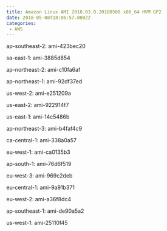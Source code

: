 ```yaml
---
title: Amazon Linux AMI 2018.03.0.20180508 x86_64 HVM GP2
date: 2018-05-08T18:06:57.000ZZ
categories:
 - AWS
---
```


ap-southeast-2: ami-423bec20

sa-east-1: ami-3885d854

ap-northeast-2: ami-c10fa6af

ap-northeast-1: ami-92df37ed

us-west-2: ami-e251209a

us-east-2: ami-922914f7

us-east-1: ami-14c5486b

ap-northeast-3: ami-b4faf4c9

ca-central-1: ami-338a0a57

eu-west-1: ami-ca0135b3

ap-south-1: ami-76d6f519

eu-west-3: ami-969c2deb

eu-central-1: ami-9a91b371

eu-west-2: ami-a36f8dc4

ap-southeast-1: ami-de90a5a2

us-west-1: ami-25110f45

